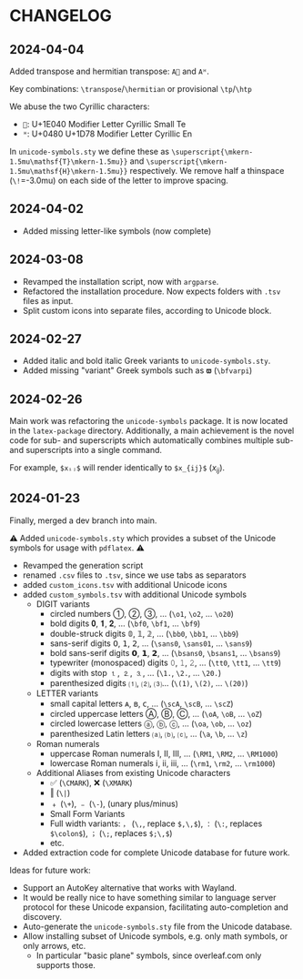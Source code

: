 # CHANGELOG

## 2024-04-04

Added transpose and hermitian transpose: `A𞁀` and `Aᵸ`.

Key combinations: `\transpose`/`\hermitian` or provisional `\tp`/`\htp`

We abuse the two Cyrillic characters:

- `𞁀`: U+1E040 Modifier Letter Cyrillic Small Te
- `ᵸ`: U+0480 U+1D78 Modifier Letter Cyrillic En

In `unicode-symbols.sty` we define these as `\superscript{\mkern-1.5mu\mathsf{T}\mkern-1.5mu}}` and `\superscript{\mkern-1.5mu\mathsf{H}\mkern-1.5mu}}` respectively. We remove half a thinspace (`\!`=-3.0mu) on each side of the letter to improve spacing.

## 2024-04-02

- Added missing letter-like symbols (now complete)

## 2024-03-08

- Revamped the installation script, now with `argparse`.
- Refactored the installation procedure. Now expects folders with `.tsv` files as input.
- Split custom icons into separate files, according to Unicode block.

## 2024-02-27

- Added italic and bold italic Greek variants to `unicode-symbols.sty`.
- Added missing "variant" Greek symbols such as `𝛡` (`\bfvarpi`)

## 2024-02-26

Main work was refactoring the `unicode-symbols` package. It is now located in the `latex-package` directory.
Additionally, a main achievement is the novel code for sub- and superscripts which automatically combines multiple sub- and superscripts into a single command.

For example, `$xᵢⱼ$` will render identically to `$x_{ij}$` ($x_{ij}$).

## 2024-01-23

Finally, merged a dev branch into main.

⚠️ Added `unicode-symbols.sty` which provides a subset of the Unicode symbols for usage with `pdflatex`. ⚠️

- Revamped the generation script
- renamed `.csv` files to `.tsv`, since we use tabs as separators
- added `custom_icons.tsv` with additional Unicode icons
- added `custom_symbols.tsv` with additional Unicode symbols
  - DIGIT variants
    - circled numbers ①, ②, ③, … (`\o1`, `\o2`, … `\o20`)
    - bold digits 𝟎, 𝟏, 𝟐, … (`\bf0`, `\bf1`, … `\bf9`)
    - double-struck digits 𝟘, 𝟙, 𝟚, … (`\bb0`, `\bb1`, … `\bb9`)
    - sans-serif digits 𝟢, 𝟣, 𝟤, … (`\sans0`, `\sans01`, … `\sans9`)
    - bold sans-serif digits 𝟬, 𝟭, 𝟮, … (`\bsans0`, `\bsans1`, … `\bsans9`)
    - typewriter (monospaced) digits 𝟶, 𝟷, 𝟸, … (`\tt0`, `\tt1`, … `\tt9`)
    - digits with stop ⒈, ⒉, ⒊, … (`\1.`, `\2.`, … `\20.`)
    - parenthesized digits ⑴, ⑵, ⑶… (`\(1)`, `\(2)`, … `\(20)`)
  - LETTER variants
    - small capital letters ᴀ, ʙ, ᴄ, … (`\scA`, `\scB`, … `\scZ`)
    - circled uppercase letters Ⓐ, Ⓑ, Ⓒ, … (`\oA`, `\oB`, … `\oZ`)
    - circled lowercase letters ⓐ, ⓑ, ⓒ, … (`\oa`, `\ob`, … `\oz`)
    - parenthesized Latin letters ⒜, ⒝, ⒞, … (`\a`, `\b`, … `\z`)
  - Roman numerals
    - uppercase Roman numerals Ⅰ, Ⅱ, Ⅲ, … (`\RM1`, `\RM2`, … `\RM1000`)
    - lowercase Roman numerals ⅰ, ⅱ, ⅲ, … (`\rm1`, `\rm2`, … `\rm1000`)
  - Additional Aliases from existing Unicode characters
    - ✅ (`\CMARK`), ❌ (`\XMARK`)
    - ‖ (`\|`)
    - ﹢ (`\+`), ﹣ (`\-`), (unary plus/minus)
    - Small Form Variants
    - Full width variants: `，` (`\,`, replace `$,\,$`), `：` (`\:`, replaces `$\colon$`), `；` (`\;`, replaces `$;\,$`)
    - etc.
- Added extraction code for complete Unicode database for future work.

Ideas for future work:

- Support an AutoKey alternative that works with Wayland.
- It would be really nice to have something similar to language server protocol for these Unicode expansion,
  facilitating auto-completion and discovery.
- Auto-generate the `unicode-symbols.sty` file from the Unicode database.
- Allow installing subset of Unicode symbols, e.g. only math symbols, or only arrows, etc.
  - In particular "basic plane" symbols, since overleaf.com only supports those.
